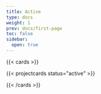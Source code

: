 ```yaml
---
title: Active
type: docs
weight: 1
prev: docs/first-page
toc: false
sidebar:
  open: true
---
```


{{< cards >}}

{{< projectcards status="active" >}}

{{< /cards >}}